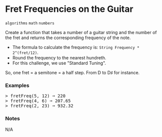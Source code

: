 # Fret Frequencies on the Guitar

`algorithms` `math` `numbers`

Create a function that takes a number of a guitar string and the number of the fret and returns the corresponding frequency of the note.

- The formula to calculate the frequency is: `String Frequency * 2^(fret/12)`.
- Round the frequency to the nearest hundreth.
- For this challenge, we use "Standard Tuning".

So, one fret = a semitone = a half step. From D to D♯ for instance.



### Examples
<pre>
> fretFreq(5, 12) ➞ 220
> fretFreq(4, 6) ➞ 207.65
> fretFreq(2, 23) ➞ 932.32
</pre>


### Notes
N/A
